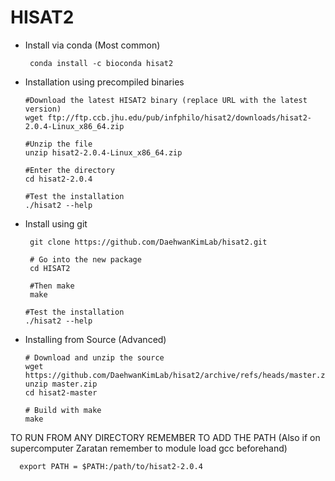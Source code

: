 # HISAT2
- Install via conda (Most common)

       conda install -c bioconda hisat2
- Installation using precompiled binaries

      #Download the latest HISAT2 binary (replace URL with the latest version)
      wget ftp://ftp.ccb.jhu.edu/pub/infphilo/hisat2/downloads/hisat2-2.0.4-Linux_x86_64.zip
      
      #Unzip the file
      unzip hisat2-2.0.4-Linux_x86_64.zip
      
      #Enter the directory
      cd hisat2-2.0.4
      
      #Test the installation
      ./hisat2 --help

- Install using git

       git clone https://github.com/DaehwanKimLab/hisat2.git
  
       # Go into the new package
       cd HISAT2
  
       #Then make
       make
  
      #Test the installation
      ./hisat2 --help
         



- Installing from Source (Advanced)

      # Download and unzip the source
      wget https://github.com/DaehwanKimLab/hisat2/archive/refs/heads/master.zip
      unzip master.zip
      cd hisat2-master
      
      # Build with make
      make

TO RUN FROM ANY DIRECTORY REMEMBER TO ADD THE PATH (Also if on supercomputer Zaratan remember to module load gcc beforehand)

      export PATH = $PATH:/path/to/hisat2-2.0.4
